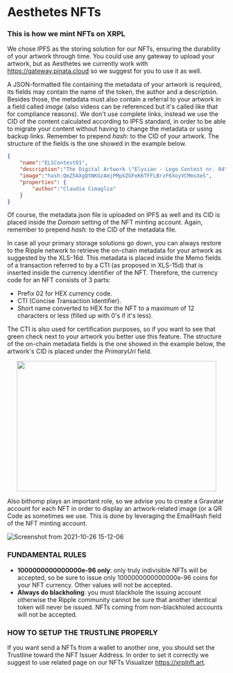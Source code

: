 # Aesthetes NFTs
### This is how we mint NFTs on XRPL

We chose IPFS as the storing solution for our NFTs, ensuring the durability of your artwork through time. You could use any gateway to upload your artwork, but as Aesthetes we currently work with https://gateway.pinata.cloud so we suggest for you to use it as well.

A JSON-formatted file containing the metadata of your artwork is required, its fields may contain the name of the token, the author and a description. Besides those, the metadata must also contain a referral to your artwork in a field called *image* (also videos can be referenced but it's called like that for compliance reasons). We don't use complete links, instead we use the CID of the content calculated according to IPFS standard, in order to be able to migrate your content without having to change the metadata or using backup links. Remember to prepend *hash:* to the CID of your artwork.
The structure of the fields is the one showed in the example below.

```json
{
	"name":"ELSContest01",
	"description":"The Digital Artwork \"Elysian - Logo Contest nr. 04\" was created by Claudia Cimaglia for the Elsyian Logo Contest run on Twitter in the period 04th Aug - 03rd Sept 2021. NFT minted on the XRPL by Aesthetes S.R.L. - Milan.",
	"image":"hash:QmZ5AXgQtNKGzAmjPMpkZGFeK6TFFLBrzF6XoyVCMmsXeS",
	"properties": {
		"author":"Claudia Cimaglia"
	}
}
```
Of course, the metadata.json file is uploaded on IPFS as well and its CID is placed inside the *Domain* setting of the NFT minting account. Again, remember to prepend *hash:* to the CID of the metadata file.

In case all your primary storage solutions go down, you can always restore to the Ripple network to retrieve the on-chain metadata for your artwork as suggested by the XLS-16d. This metadata is placed inside the Memo fields of a transaction referred to by a CTI (as proposed in XLS-15d) that is inserted inside the currency identifier of the NFT. Therefore, the currency code for an NFT consists of 3 parts: 
* Prefix 02 for HEX currency code.
* CTI (Concise Transaction Identifier).
* Short name converted to HEX for the NFT to a maximum of 12 characters or less (filled up with 0's if it's less).

The CTI is also used for certification purposes, so if you want to see that green check next to your artwork you better use this feature.
The structure of the on-chain metadata fields is the one showed in the example below, the artwork's CID is placed under the *PrimaryUri* field.

<p align="center">
  <img width="460" height="300" src="https://user-images.githubusercontent.com/91289434/138886009-475b164b-4e6d-4049-b966-3398e9cfdbbe.png">
</p>

Also bithomp plays an important role, so we advise you to create a Gravatar account for each NFT in order to display an artwork-related image (or a QR Code as sometimes we use. This is done by leveraging the EmailHash field of the NFT minting account.

![Screenshot from 2021-10-26 15-12-06](https://user-images.githubusercontent.com/91289434/138886096-c95dc135-4780-4e5c-a8d9-bae62f7d1899.png)


### FUNDAMENTAL RULES
* **1000000000000000e-96 only**: only truly indivisible NFTs will be accepted, so be sure to issue only 1000000000000000e-96 coins for your NFT currency. Other values will not be accepted.
* **Always do blackholing**: you must blackhole the issuing account otherwise the Ripple community cannot be sure that another identical token will never be issued. NFTs coming from non-blackholed accounts will not be accepted.

### HOW TO SETUP THE TRUSTLINE PROPERLY
If you want send a NFTs from a wallet to another one, you should set the Trustline toward the NFT Issuer Address. In order to set it correctly we suggest to use related page on our NFTs Visualizer  https://xrplnft.art. 
